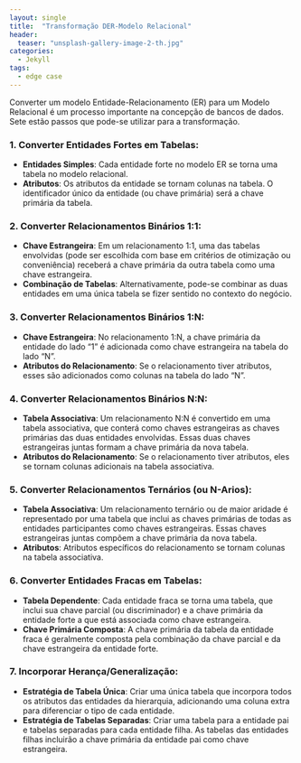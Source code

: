 ```yaml
---
layout: single
title:  "Transformação DER-Modelo Relacional"
header:
  teaser: "unsplash-gallery-image-2-th.jpg"
categories: 
  - Jekyll
tags:
  - edge case
---
```


Converter um modelo Entidade-Relacionamento (ER) para um Modelo Relacional é um processo importante na concepção de bancos de dados. 
Sete estão passos que pode-se utilizar para a transformação.

### 1. **Converter Entidades Fortes em Tabelas:**
   - **Entidades Simples**: Cada entidade forte no modelo ER se torna uma tabela no modelo relacional.
   - **Atributos**: Os atributos da entidade se tornam colunas na tabela. O identificador único da entidade (ou chave primária) será a chave primária da tabela.

### 2. **Converter Relacionamentos Binários 1:1:**
   - **Chave Estrangeira**: Em um relacionamento 1:1, uma das tabelas envolvidas (pode ser escolhida com base em critérios de otimização ou conveniência) receberá a chave primária da outra tabela como uma chave estrangeira.
   - **Combinação de Tabelas**: Alternativamente, pode-se combinar as duas entidades em uma única tabela se fizer sentido no contexto do negócio.

### 3. **Converter Relacionamentos Binários 1:N:**
   - **Chave Estrangeira**: No relacionamento 1:N, a chave primária da entidade do lado “1” é adicionada como chave estrangeira na tabela do lado “N”.
   - **Atributos do Relacionamento**: Se o relacionamento tiver atributos, esses são adicionados como colunas na tabela do lado “N”.

### 4. **Converter Relacionamentos Binários N:N:**
   - **Tabela Associativa**: Um relacionamento N:N é convertido em uma tabela associativa, que conterá como chaves estrangeiras as chaves primárias das duas entidades envolvidas. Essas duas chaves estrangeiras juntas formam a chave primária da nova tabela.
   - **Atributos do Relacionamento**: Se o relacionamento tiver atributos, eles se tornam colunas adicionais na tabela associativa.

### 5. **Converter Relacionamentos Ternários (ou N-Arios):**
   - **Tabela Associativa**: Um relacionamento ternário ou de maior aridade é representado por uma tabela que inclui as chaves primárias de todas as entidades participantes como chaves estrangeiras. Essas chaves estrangeiras juntas compõem a chave primária da nova tabela.
   - **Atributos**: Atributos específicos do relacionamento se tornam colunas na tabela associativa.

### 6. **Converter Entidades Fracas em Tabelas:**
   - **Tabela Dependente**: Cada entidade fraca se torna uma tabela, que inclui sua chave parcial (ou discriminador) e a chave primária da entidade forte a que está associada como chave estrangeira.
   - **Chave Primária Composta**: A chave primária da tabela da entidade fraca é geralmente composta pela combinação da chave parcial e da chave estrangeira da entidade forte.

### 7. **Incorporar Herança/Generalização:**
   - **Estratégia de Tabela Única**: Criar uma única tabela que incorpora todos os atributos das entidades da hierarquia, adicionando uma coluna extra para diferenciar o tipo de cada entidade.
   - **Estratégia de Tabelas Separadas**: Criar uma tabela para a entidade pai e tabelas separadas para cada entidade filha. As tabelas das entidades filhas incluirão a chave primária da entidade pai como chave estrangeira.
